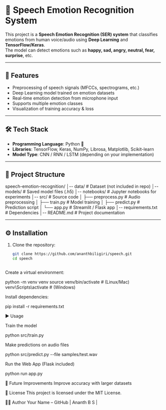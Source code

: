 # 🎤 Speech Emotion Recognition System

This project is a **Speech Emotion Recognition (SER) system** that classifies emotions from human voice/audio using **Deep Learning** and **TensorFlow/Keras**.  
The model can detect emotions such as **happy, sad, angry, neutral, fear, surprise**, etc.  

---

## 🚀 Features
- Preprocessing of speech signals (MFCCs, spectrograms, etc.)
- Deep Learning model trained on emotion datasets
- Real-time emotion detection from microphone input
- Supports multiple emotion classes
- Visualization of training accuracy & loss

---

## 🛠️ Tech Stack
- **Programming Language**: Python 🐍  
- **Libraries**: TensorFlow, Keras, NumPy, Librosa, Matplotlib, Scikit-learn  
- **Model Type**: CNN / RNN / LSTM (depending on your implementation)  

---

## 📂 Project Structure
speech-emotion-recognition/
│-- data/ # Dataset (not included in repo)
│-- models/ # Saved model files (.h5)
│-- notebooks/ # Jupyter notebooks for experiments
│-- src/ # Source code
│ ├── preprocess.py # Audio preprocessing
│ ├── train.py # Model training
│ ├── predict.py # Prediction script
│ └── app.py # Streamlit / Flask app
│-- requirements.txt # Dependencies
│-- README.md # Project documentation


---

## ⚙️ Installation

1. Clone the repository:
   ```bash
   git clone https://github.com/ananthbiligiri/speech.git
   cd speech



Create a virtual environment:

python -m venv venv
source venv/bin/activate   # (Linux/Mac)
venv\Scripts\activate      # (Windows)


Install dependencies:

pip install -r requirements.txt

▶️ Usage

Train the model

python src/train.py


Make predictions on audio files

python src/predict.py --file samples/test.wav


Run the Web App (Flask included)

python run app.py

🔮 Future Improvements
Improve accuracy with larger datasets

📜 License
This project is licensed under the MIT License.

👨‍💻 Author
Your Name – GitHub
 | Ananth B S |


